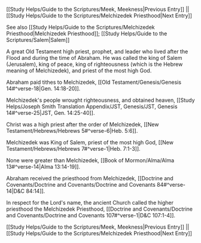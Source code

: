 [[Study Helps/Guide to the Scriptures/Meek, Meekness|Previous Entry]]  ||  [[Study Helps/Guide to the Scriptures/Melchizedek Priesthood|Next Entry]]

 See also [[Study Helps/Guide to the Scriptures/Melchizedek Priesthood|Melchizedek Priesthood]]; [[Study Helps/Guide to the Scriptures/Salem|Salem]]

 A great Old Testament high priest, prophet, and leader who lived after the Flood and during the time of Abraham. He was called the king of Salem (Jerusalem), king of peace, king of righteousness (which is the Hebrew meaning of Melchizedek), and priest of the most high God.

 Abraham paid tithes to Melchizedek, [[Old Testament/Genesis/Genesis 14#^verse-18|Gen. 14:18-20]].

 Melchizedek's people wrought righteousness, and obtained heaven, [[Study Helps/Joseph Smith Translation Appendix/JST, Genesis/JST, Genesis 14#^verse-25|JST, Gen. 14:25-40]].

 Christ was a high priest after the order of Melchizedek, [[New Testament/Hebrews/Hebrews 5#^verse-6|Heb. 5:6]].

 Melchizedek was King of Salem, priest of the most high God, [[New Testament/Hebrews/Hebrews 7#^verse-1|Heb. 7:1-3]].

 None were greater than Melchizedek, [[Book of Mormon/Alma/Alma 13#^verse-14|Alma 13:14-19]].

 Abraham received the priesthood from Melchizedek, [[Doctrine and Covenants/Doctrine and Covenants/Doctrine and Covenants 84#^verse-14|D&C 84:14]].

 In respect for the Lord's name, the ancient Church called the higher priesthood the Melchizedek Priesthood, [[Doctrine and Covenants/Doctrine and Covenants/Doctrine and Covenants 107#^verse-1|D&C 107:1-4]].

[[Study Helps/Guide to the Scriptures/Meek, Meekness|Previous Entry]]  ||  [[Study Helps/Guide to the Scriptures/Melchizedek Priesthood|Next Entry]]